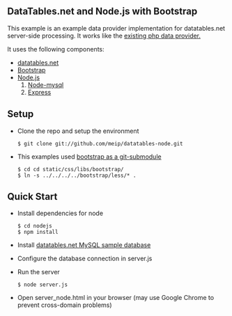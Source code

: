 ## DataTables.net and Node.js with Bootstrap

This example is an example data provider implementation for datatables.net server-side processing.
It works like the [existing php data provider.](http://www.datatables.net/examples/data_sources/server_side.html)

It uses the following components:
  * [datatables.net](http://datatables.net/)
  * [Bootstrap](http://twitter.github.com/bootstrap/)
  * [Node.js](http://nodejs.org/)
    1. [Node-mysql](https://github.com/felixge/node-mysql)
    1. [Express](http://expressjs.com/)

## Setup
  * Clone the repo and setup the environment
    ```
    $ git clone git://github.com/meip/datatables-node.git
    ```
  * This examples used [bootstrap as a git-submodule](http://martinbrochhaus.com/2013/01/bootstrap.html)
    ```
    $ cd cd static/css/libs/bootstrap/
    $ ln -s ../../../../bootstrap/less/* .
    ```

## Quick Start
  * Install dependencies for node
    ```
    $ cd nodejs
    $ npm install
    ```

  * Install [datatables.net MySQL sample database](https://github.com/DataTables/DataTables/blob/master/examples/examples_support/data.sql)
  * Configure the database connection in server.js
  * Run the server 
    ```
    $ node server.js
    ```
  * Open server_node.html in your browser (may use Google Chrome to prevent cross-domain problems)

